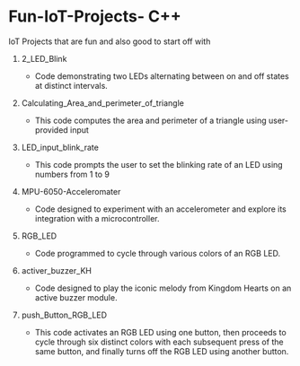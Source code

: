 # Fun-IoT-Projects- C++
IoT Projects that are fun and also good to start off with 

1. 2_LED_Blink
   - Code demonstrating two LEDs alternating between on and off states at distinct intervals.
     
2. Calculating_Area_and_perimeter_of_triangle
   - This code computes the area and perimeter of a triangle using user-provided input
     
3. LED_input_blink_rate
    - This code prompts the user to set the blinking rate of an LED using numbers from 1 to 9

4. MPU-6050-Acceleromater
     - Code designed to experiment with an accelerometer and explore its integration with a microcontroller.
  
5. RGB_LED
     - Code programmed to cycle through various colors of an RGB LED.
  
6. activer_buzzer_KH
     - Code designed to play the iconic melody from Kingdom Hearts on an active buzzer module.
  
7. push_Button_RGB_LED
     -  This code activates an RGB LED using one button, then proceeds to cycle through six distinct colors with each subsequent press of the same button, and finally turns off the RGB LED using another button.
 
